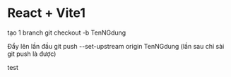 # React + Vite1

tạo 1 branch git checkout -b TenNGdung

Đẩy lên lần đầu git push --set-upstream origin TenNGdung
(lần sau chỉ sài git push là được)

test
